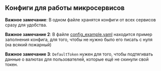 ## Конфиги для работы микросервисов
**Важное замечание**: В одном файле хранятся конфиги от всех сервисов сразу для удобства.

**Важное замечание 2**: В файле [config_example.yaml](config_example.yaml) находится пример заполнения конфига, для того, чтобы не нужно было его писать с нуля (на всякий пожарный)

**Важное замечание 3**: `DefaultToken` нужен для того, чтобы подтягивать данные о валютах для пользователей, которые ещё не скинули свой токен.